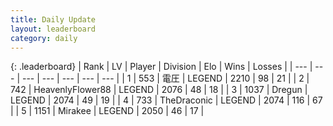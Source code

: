 ```yaml
---
title: Daily Update
layout: leaderboard
category: daily
---
```


{: .leaderboard}
| Rank | LV | Player | Division | Elo | Wins | Losses |
| --- | --- | --- | --- | --- | --- | --- |
| <span data-change="0">1</span> | 553 | <span title="ID: 407707">電圧</span> | LEGEND | <span data-change="21">2210</span> | <span data-change="9">98</span> | <span data-change="1">21</span> |
| <span data-change="1">2</span> | 742 | <span title="ID: 518429">HeavenlyFlower88</span> | LEGEND | <span data-change="21">2076</span> | <span data-change="8">48</span> | <span data-change="2">18</span> |
| <span data-change="-1">3</span> | 1037 | <span title="ID: 337810">Dregun</span> | LEGEND | <span data-change="0">2074</span> | <span data-change="0">49</span> | <span data-change="0">19</span> |
| <span data-change="0">4</span> | 733 | <span title="ID: 544310">TheDraconic</span> | LEGEND | <span data-change="30">2074</span> | <span data-change="18">116</span> | <span data-change="8">67</span> |
| <span data-change="1">5</span> | 1151 | <span title="ID: 416373">Mirakee</span> | LEGEND | <span data-change="16">2050</span> | <span data-change="8">46</span> | <span data-change="3">17</span> |
